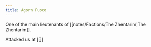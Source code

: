 ```yaml
---
title: Agorn Fuoco
---
```

One of the main lieutenants of [[notes/Factions/The Zhentarim|The Zhentarim]].

Attacked us at [[]]
